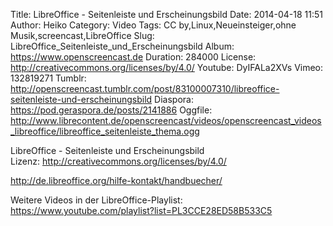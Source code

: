 Title: LibreOffice - Seitenleiste und Erscheinungsbild
Date: 2014-04-18 11:51
Author: Heiko
Category: Video
Tags: CC by,Linux,Neueinsteiger,ohne Musik,screencast,LibreOffice
Slug: LibreOffice_Seitenleiste_und_Erscheinungsbild
Album: https://www.openscreencast.de
Duration: 284000
License: http://creativecommons.org/licenses/by/4.0/
Youtube: DyIFALa2XVs
Vimeo: 132819271
Tumblr: http://openscreencast.tumblr.com/post/83100007310/libreoffice-seitenleiste-und-erscheinungsbild
Diaspora: https://pod.geraspora.de/posts/2141886
Oggfile: http://www.librecontent.de/openscreencast/videos/openscreencast_videos_libreoffice/libreoffice_seitenleiste_thema.ogg

LibreOffice - Seitenleiste und Erscheinungsbild  
Lizenz: <http://creativecommons.org/licenses/by/4.0/>  
  
<http://de.libreoffice.org/hilfe-kontakt/handbuecher/>  
  
Weitere Videos in der LibreOffice-Playlist:
<https://www.youtube.com/playlist?list=PL3CCE28ED58B533C5>  
  

